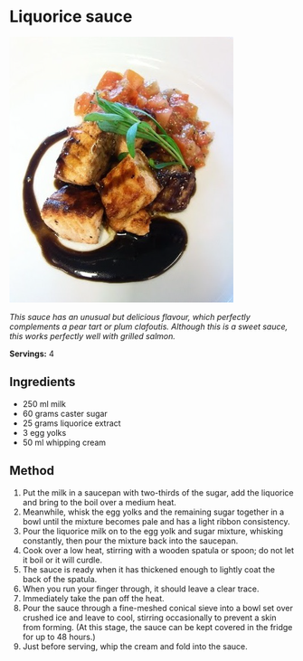 # Liquorice sauce

![Liquorice sauce](resources/liquorice-sauce.png)

*This sauce has an unusual but delicious flavour, which perfectly complements a pear tart or plum clafoutis. Although this is a sweet sauce, this works perfectly well with grilled salmon.*

**Servings:** 4

## Ingredients
- 250 ml milk
- 60 grams caster sugar
- 25 grams liquorice extract
- 3 egg yolks
- 50 ml whipping cream

## Method
1. Put the milk in a saucepan with two-thirds of the sugar, add the liquorice and bring to the boil over a medium heat.
1. Meanwhile, whisk the egg yolks and the remaining sugar together in a bowl until the mixture becomes pale and has a light ribbon consistency.
1. Pour the liquorice milk on to the egg yolk and sugar mixture, whisking constantly, then pour the mixture back into the saucepan.
1. Cook over a low heat, stirring with a wooden spatula or spoon; do not let it boil or it will curdle. 
1. The sauce is ready when it has thickened enough to lightly coat the back of the spatula. 
1. When you run your finger through, it should leave a clear trace.
1. Immediately take the pan off the heat.
1. Pour the sauce through a fine-meshed conical sieve into a bowl set over crushed ice and leave to cool, stirring occasionally to prevent a skin from forming. (At this stage, the sauce can be kept covered in the fridge for up to 48 hours.)
1. Just before serving, whip the cream and fold into the sauce.